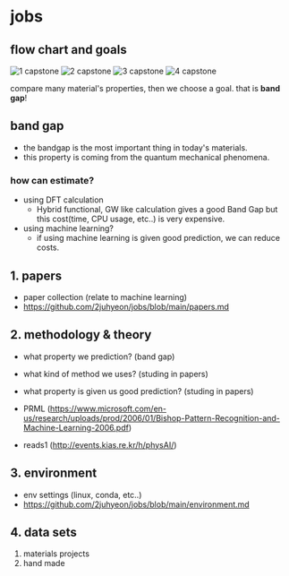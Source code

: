 # jobs

## flow chart and goals

![1 capstone](https://user-images.githubusercontent.com/64780986/167266161-166e5212-bd53-4307-b3ef-8b16bbe8c319.PNG)
![2 capstone](https://user-images.githubusercontent.com/64780986/167266162-dc59d176-a8c7-467e-906c-3bef145db682.PNG)
![3 capstone](https://user-images.githubusercontent.com/64780986/167266170-a8644912-ed00-48b4-b341-fe994a5788e5.PNG)
![4 capstone](https://user-images.githubusercontent.com/64780986/167293520-6fecb57e-f761-47cf-9b5d-c1ec34462819.PNG)

compare many material's properties, then we choose a goal. that is **band gap**!

## band gap
  - the bandgap is the most important thing in today's materials.
  - this property is coming from the quantum mechanical phenomena.
### how can estimate?
  - using DFT calculation
    - Hybrid functional, GW like calculation gives a good Band Gap but this cost(time, CPU usage, etc..) is very expensive.
  - using machine learning?
    - if using machine learning is given good prediction, we can reduce costs.
    
## 1. papers
  - paper collection (relate to machine learning)
  - https://github.com/2juhyeon/jobs/blob/main/papers.md

## 2. methodology & theory
  - what property we prediction? (band gap)
  - what kind of method we uses? (studing in papers)
  - what property is given us good prediction? (studing in papers)

  - PRML (https://www.microsoft.com/en-us/research/uploads/prod/2006/01/Bishop-Pattern-Recognition-and-Machine-Learning-2006.pdf)
  - reads1 (http://events.kias.re.kr/h/physAI/)

## 3. environment
  - env settings (linux, conda, etc..)
  - https://github.com/2juhyeon/jobs/blob/main/environment.md
  
## 4. data sets
  1. materials projects
  2. hand made


